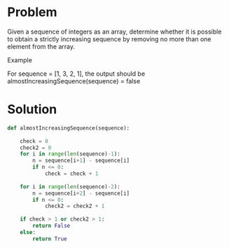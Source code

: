 # Problem
Given a sequence of integers as an array, determine whether it is possible to obtain a strictly increasing sequence by removing no more than one element from the array.

Example

For sequence = [1, 3, 2, 1], the output should be
almostIncreasingSequence(sequence) = false

# Solution
```python
def almostIncreasingSequence(sequence):
    
    check = 0
    check2 = 0
    for i in range(len(sequence)-1):
        n = sequence[i+1] - sequence[i]
        if n <= 0:
            check = check + 1
    
    for i in range(len(sequence)-2):
        n = sequence[i+2] - sequence[i]
        if n <= 0:
            check2 = check2 + 1
    
    if check > 1 or check2 > 1:
        return False
    else:
        return True
```
